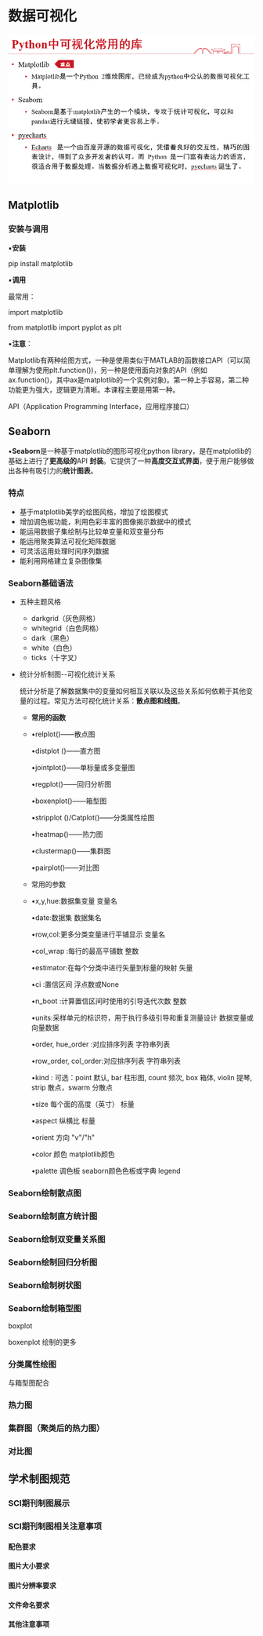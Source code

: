 # 数据可视化

![image-20220920091718027](NoteRef_Saving/image-20220920091718027.png)

## Matplotlib

### 安装与调用

▪**安装**

pip install matplotlib



▪**调用**

最常用：

import matplotlib

from matplotlib import pyplot as plt



▪**注意**：

Matplotlib有两种绘图方式，一种是使用类似于MATLAB的函数接口API（可以简单理解为使用plt.function())，另一种是使用面向对象的API（例如ax.function()，其中ax是matplotlib的一个实例对象)。第一种上手容易，第二种功能更为强大，逻辑更为清晰。本课程主要是用第一种。

API（Application Programming Interface，应用程序接口）







## Seaborn

▪**Seaborn**是一种基于matplotlib的图形可视化python library，是在matplotlib的基础上进行了**更高级的**API **封装**。它提供了一种**高度交互式界面**，便于用户能够做出各种有吸引力的**统计图表**。

### 特点

- 基于matplotlib美学的绘图风格，增加了绘图模式
- 增加调色板功能，利用色彩丰富的图像揭示数据中的模式
- 能运用数据子集绘制与比较单变量和双变量分布
- 能运用聚类算法可视化矩阵数据
- 可灵活运用处理时间序列数据
- 能利用网格建立复杂图像集



### Seaborn基础语法

- 五种主题风格

  - darkgrid（灰色网格）
  - whitegrid（白色网格）
  - dark（黑色）
  - white（白色）
  - ticks（十字叉）

- 统计分析制图--可视化统计关系

  统计分析是了解数据集中的变量如何相互关联以及这些关系如何依赖于其他变量的过程。常见方法可视化统计关系：**散点图和线图**。

  - **常用的函数**

  - •relplot()——散点图

    •distplot ()——直方图

    •jointplot()——单标量或多变量图

    •regplot()——回归分析图

    •boxenplot()——箱型图

    •stripplot ()/Catplot()——分类属性绘图

    •heatmap()——热力图

    •clustermap()——集群图

    •pairplot()——对比图

  - 常用的参数

  - •x,y,hue:数据集变量 变量名 

    •date:数据集 数据集名 

    •row,col:更多分类变量进行平铺显示 变量名 

    •col_wrap :每行的最高平铺数 整数 

    •estimator:在每个分类中进行矢量到标量的映射 矢量 

    •ci :置信区间 浮点数或None

    •n_boot :计算置信区间时使用的引导迭代次数 整数 

    •units:采样单元的标识符，用于执行多级引导和重复测量设计 数据变量或向量数据 

    •order, hue_order :对应排序列表 字符串列表 

    •row_order, col_order:对应排序列表 字符串列表 

    •kind : 可选：point 默认, bar 柱形图, count 频次, box 箱体, violin 提琴, strip 散点，swarm 分散点

    •size 每个面的高度（英寸） 标量 

    •aspect 纵横比 标量 

    •orient 方向 "v"/"h" 

    •color 颜色 matplotlib颜色 

    •palette 调色板 seaborn颜色色板或字典 legend 



### Seaborn绘制散点图





### Seaborn绘制直方统计图





### Seaborn绘制双变量关系图



### Seaborn绘制回归分析图



### Seaborn绘制树状图



### Seaborn绘制箱型图

boxplot

boxenplot 绘制的更多



### 分类属性绘图

与箱型图配合





### 热力图



### 集群图（聚类后的热力图）





### 对比图









## 学术制图规范



### SCI期刊制图展示



### SCI期刊制图相关注意事项



#### 配色要求





#### 图片大小要求





#### 图片分辨率要求





#### 文件命名要求





#### 其他注意事项




